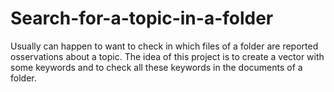# Search-for-a-topic-in-a-folder
Usually can happen to want to check in which files of a folder are reported osservations about a topic. The idea of this project is to create a vector with some keywords and to check all these keywords in the documents of a folder.
